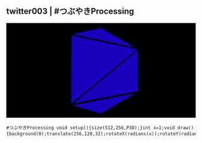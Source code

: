 ## twitter003 | #つぶやきProcessing 
![twitter](https://github.com/nicolasbaez/twitter003/blob/master/twitter003.gif)
```processing
#つぶやきProcessing void setup(){size(512,256,P3D);}int x=1;void draw(){background(0);translate(256,128,32);rotateX(radians(x));rotateY(radians(x/2));x+=map(sin(radians(x)),-1,1,1,16);sphereDetail(3);stroke(0);strokeWeight(random(32));fill(random(256),0,random(256));sphere(99);}
```
